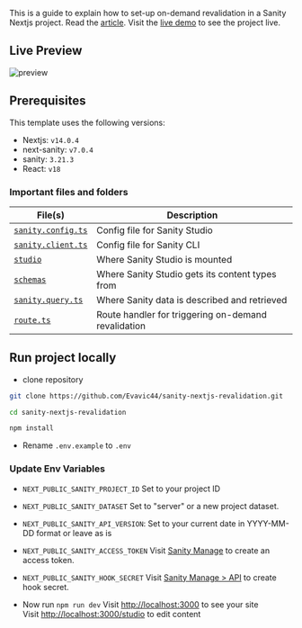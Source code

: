 This is a guide to explain how to set-up on-demand revalidation in a Sanity Nextjs project. Read the [article](article-link). Visit the [live demo](live-demo) to see the project live.

## Live Preview

![preview][preview]

## Prerequisites

This template uses the following versions:

- Nextjs: `v14.0.4`
- next-sanity: `v7.0.4`
- sanity: `3.21.3`
- React: `v18`

### Important files and folders

| File(s)                                        | Description                                         |
| ---------------------------------------------- | --------------------------------------------------- |
| [`sanity.config.ts`](sanity.config.ts)         | Config file for Sanity Studio                       |
| [`sanity.client.ts`](lib/sanity.client.ts)     | Config file for Sanity CLI                          |
| [`studio`](./app/studio/[[...index]]/page.tsx) | Where Sanity Studio is mounted                      |
| [`schemas`](./schema/index.ts)                 | Where Sanity Studio gets its content types from     |
| [`sanity.query.ts`](./lib/sanity.query.ts)     | Where Sanity data is described and retrieved        |
| [`route.ts`](./app/api/revalidate/route.ts)    | Route handler for triggering on-demand revalidation |

## Run project locally

- clone repository

```bash
git clone https://github.com/Evavic44/sanity-nextjs-revalidation.git

cd sanity-nextjs-revalidation

npm install
```

- Rename `.env.example` to `.env`

### Update Env Variables

- `NEXT_PUBLIC_SANITY_PROJECT_ID` Set to your project ID
- `NEXT_PUBLIC_SANITY_DATASET` Set to "server" or a new project dataset.
- `NEXT_PUBLIC_SANITY_API_VERSION`: Set to your current date in YYYY-MM-DD format or leave as is
- `NEXT_PUBLIC_SANITY_ACCESS_TOKEN` Visit [Sanity Manage][sanity-manage] to create an access token.
- `NEXT_PUBLIC_SANITY_HOOK_SECRET` Visit [Sanity Manage > API][sanity-manage] to create hook secret.

- Now run `npm run dev`
  Visit [http://localhost:3000][3000] to see your site <br />
  Visit [http://localhost:3000/studio][3000-studio] to edit content

<!-- LINK VARIABLES -->

[article-link]: https://victoreke.com/blog/sanity-webhooks-and-on-demand-revalidation
[live-demo]: https://sanity-nextjs-revalidate.vercel.app
[sanity-manage]: https://sanity.io/manage
[3000]: http://localhost:3000
[3000-studio]: http://localhost:3000/studio
[preview]: https://github.com/Evavic44/sanity-nextjs-revalidation/assets/62628408/4108cfc2-e483-4f28-840e-bc094ac63f4c
